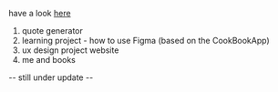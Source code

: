 have a look <a href = "https://hacoeur.github.io/collegeProjects/" target = "_self">here</a> 

1. quote generator
2. learning project - how to use Figma (based on the CookBookApp)
3. ux design project website
4. me and books

-- still under update --
